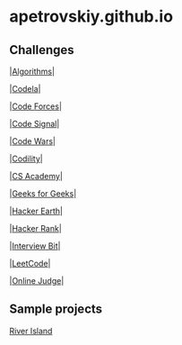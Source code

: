# apetrovskiy.github.io

## Challenges
|[Algorithms](https://apetrovskiy.github.io/testAlgo)|

|[Codela](https://apetrovskiy.github.io/testCode)|

|[Code Forces](https://apetrovskiy.github.io/testCoFo)|

|[Code Signal](https://apetrovskiy.github.io/codeSignTest)|

|[Code Wars](https://apetrovskiy.github.io/testCoWa)|

|[Codility](https://apetrovskiy.github.io/testCodi)|

|[CS Academy](https://apetrovskiy.github.io/testCsAc)|

|[Geeks for Geeks](https://apetrovskiy.github.io/testGfG)|

|[Hacker Earth](https://apetrovskiy.github.io/testHaEa)|

|[Hacker Rank](https://apetrovskiy.github.io/testHaRa)|

|[Interview Bit](https://apetrovskiy.github.io/testInBi)|

|[LeetCode](https://apetrovskiy.github.io/testLeCo)|

|[Online Judge](https://apetrovskiy.github.io/testOnJu)|

## Sample projects
[River Island](https://apetrovskiy.github.io/httpbin-test-task)
